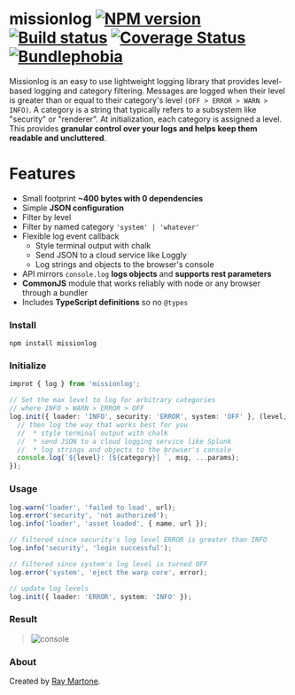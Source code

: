 # missionlog [![NPM version][npm-image]][npm-url] [![Build status](https://travis-ci.com/rmartone/missionlog.svg)](https://travis-ci.com/rmartone/missionlog) [![Coverage Status](https://coveralls.io/repos/github/rmartone/missionlog/badge.svg?branch=master)](https://coveralls.io/github/rmartone/missionlog?branch=master) [![Bundlephobia](https://badgen.net/bundlephobia/minzip/missionlog)](https://bundlephobia.com/result?p=missionlog)

[npm-image]: https://img.shields.io/npm/v/missionlog.svg?style=flat
[npm-url]: https://www.npmjs.com/package/missionlog

Missionlog is an easy to use lightweight logging library that provides level-based logging and category filtering. Messages are logged when their level is greater than or equal to their category's level `(OFF > ERROR > WARN > INFO)`. A category is a string that typically refers to a subsystem like "security" or "renderer". At initialization, each category is assigned a level. This provides **granular control over your logs and helps keep them readable and uncluttered**.

# Features
* Small footprint **~400 bytes with 0 dependencies**
* Simple **JSON configuration**
* Filter by level
* Filter by named category `'system' | 'whatever'`
* Flexible log event callback
  * Style terminal output with chalk
  * Send JSON to a cloud service like Loggly
  * Log strings and objects to the browser's console
* API mirrors `console.log` **logs objects** and **supports rest parameters**
* **CommonJS** module that works reliably with node or any browser through a bundler
* Includes **TypeScript definitions** so no `@types`

### Install
```shell
npm install missionlog
```

### Initialize
```typescript
improt { log } from 'missionlog';

// Set the max level to log for arbitrary categories
// where INFO > WARN > ERROR > OFF
log.init({ loader: 'INFO', security: 'ERROR', system: 'OFF' }, (level, category, msg, params): void => {
  // then log the way that works best for you
  //  * style terminal output with chalk
  //  * send JSON to a cloud logging service like Splunk
  //  * log strings and objects to the browser's console
  console.log(`${level}: [${category}] `, msg, ...params);
});
```
### Usage
```typescript
log.warn('loader', 'failed to load', url);
log.error('security', 'not authorized');
log.info('loader', 'asset loaded', { name, url });

// filtered since security's log level ERROR is greater than INFO
log.info('security', 'login successful');

// filtered since system's log level is turned OFF
log.error('system', 'eject the warp core', error);

// update log levels
log.init({ loader: 'ERROR', system: 'INFO' });
```

### Result
>![console](https://raw.githubusercontent.com/rmartone/missionlog/master/console.jpg)


### About
Created by [Ray Martone](mailto:rmartone@gmail.com).